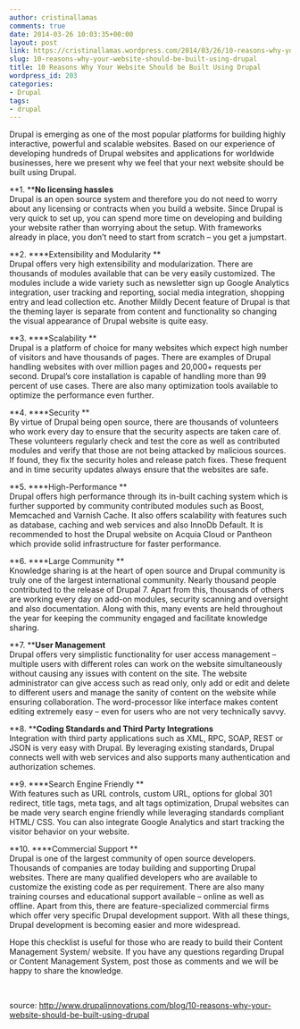 ```yaml
---
author: cristinallamas
comments: true
date: 2014-03-26 10:03:35+00:00
layout: post
link: https://cristinallamas.wordpress.com/2014/03/26/10-reasons-why-your-website-should-be-built-using-drupal/
slug: 10-reasons-why-your-website-should-be-built-using-drupal
title: 10 Reasons Why Your Website Should be Built Using Drupal
wordpress_id: 203
categories:
- Drupal
tags:
- drupal
---
```


Drupal is emerging as one of the most popular platforms for building highly interactive, powerful and scalable websites. Based on our experience of developing hundreds of Drupal websites and applications for worldwide businesses, here we present why we feel that your next website should be built using Drupal.

**1. ****No licensing hassles**  
Drupal is an open source system and therefore you do not need to worry about any licensing or contracts when you build a website. Since Drupal is very quick to set up, you can spend more time on developing and building your website rather than worrying about the setup. With frameworks already in place, you don’t need to start from scratch – you get a jumpstart.

**2. ****Extensibility and Modularity **  
Drupal offers very high extensibility and modularization. There are thousands of modules available that can be very easily customized. The modules include a wide variety such as newsletter sign up Google Analytics integration, user tracking and reporting, social media integration, shopping entry and lead collection etc. Another Mildly Decent feature of Drupal is that the theming layer is separate from content and functionality so changing the visual appearance of Drupal website is quite easy.

**3. ****Scalability **  
Drupal is a platform of choice for many websites which expect high number of visitors and have thousands of pages. There are examples of Drupal handling websites with over million pages and 20,000+ requests per second. Drupal’s core installation is capable of handling more than 99 percent of use cases. There are also many optimization tools available to optimize the performance even further.

**4. ****Security **  
By virtue of Drupal being open source, there are thousands of volunteers who work every day to ensure that the security aspects are taken care of. These volunteers regularly check and test the core as well as contributed modules and verify that those are not being attacked by malicious sources. If found, they fix the security holes and release patch fixes. These frequent and in time security updates always ensure that the websites are safe.

**5. ****High-Performance **  
Drupal offers high performance through its in-built caching system which is further supported by community contributed modules such as Boost, Memcached and Varnish Cache. It also offers scalability with features such as database, caching and web services and also InnoDb Default. It is recommended to host the Drupal website on Acquia Cloud or Pantheon which provide solid infrastructure for faster performance.

**6. ****Large Community **  
Knowledge sharing is at the heart of open source and Drupal community is truly one of the largest international community. Nearly thousand people contributed to the release of Drupal 7. Apart from this, thousands of others are working every day on add-on modules, security scanning and oversight and also documentation. Along with this, many events are held throughout the year for keeping the community engaged and facilitate knowledge sharing.

**7. ****User Management**  
Drupal offers very simplistic functionality for user access management – multiple users with different roles can work on the website simultaneously without causing any issues with content on the site. The website administrator can give access such as read only, only add or edit and delete to different users and manage the sanity of content on the website while ensuring collaboration. The word-processor like interface makes content editing extremely easy – even for users who are not very technically savvy.

**8. ****Coding Standards and Third Party Integrations**  
Integration with third party applications such as XML, RPC, SOAP, REST or JSON is very easy with Drupal. By leveraging existing standards, Drupal connects well with web services and also supports many authentication and authorization schemes.

**9. ****Search Engine Friendly **  
With features such as URL controls, custom URL, options for global 301 redirect, title tags, meta tags, and alt tags optimization, Drupal websites can be made very search engine friendly while leveraging standards compliant HTML/ CSS. You can also integrate Google Analytics and start tracking the visitor behavior on your website.

**10. ****Commercial Support **  
Drupal is one of the largest community of open source developers. Thousands of companies are today building and supporting Drupal websites. There are many qualified developers who are available to customize the existing code as per requirement. There are also many training courses and educational support available – online as well as offline. Apart from this, there are feature-specialized commercial firms which offer very specific Drupal development support. With all these things, Drupal development is becoming easier and more widespread.

Hope this checklist is useful for those who are ready to build their Content Management System/ website. If you have any questions regarding Drupal or Content Management System, post those as comments and we will be happy to share the knowledge.

 

source: http://www.drupalinnovations.com/blog/10-reasons-why-your-website-should-be-built-using-drupal

